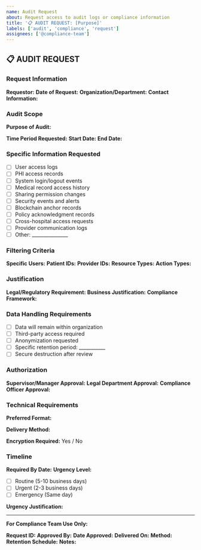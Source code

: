 ```yaml
---
name: Audit Request
about: Request access to audit logs or compliance information
title: '📋 AUDIT REQUEST: [Purpose]'
labels: ['audit', 'compliance', 'request']
assignees: ['@compliance-team']
---
```


## 📋 AUDIT REQUEST

### Request Information

**Requestor:** 
**Date of Request:** 
**Organization/Department:** 
**Contact Information:** 

### Audit Scope

**Purpose of Audit:** 
<!-- e.g., Compliance review, Security assessment, Incident investigation -->

**Time Period Requested:** 
**Start Date:** 
**End Date:** 

### Specific Information Requested
<!-- Check all that apply -->
- [ ] User access logs
- [ ] PHI access records
- [ ] System login/logout events
- [ ] Medical record access history
- [ ] Sharing permission changes
- [ ] Security events and alerts
- [ ] Blockchain anchor records
- [ ] Policy acknowledgment records
- [ ] Cross-hospital access requests
- [ ] Provider communication logs
- [ ] Other: _______________

### Filtering Criteria
**Specific Users:** 
**Patient IDs:** 
**Provider IDs:** 
**Resource Types:** 
**Action Types:** 

### Justification
**Legal/Regulatory Requirement:** 
**Business Justification:** 
**Compliance Framework:** 
<!-- e.g., HIPAA, SOX, Internal Policy -->

### Data Handling Requirements
- [ ] Data will remain within organization
- [ ] Third-party access required
- [ ] Anonymization requested
- [ ] Specific retention period: ___________
- [ ] Secure destruction after review

### Authorization
**Supervisor/Manager Approval:** 
**Legal Department Approval:** 
**Compliance Officer Approval:** 

### Technical Requirements
**Preferred Format:** 
<!-- e.g., CSV, JSON, PDF Report -->
**Delivery Method:** 
<!-- e.g., Secure email, SFTP, Portal download -->
**Encryption Required:** Yes / No

### Timeline
**Required By Date:** 
**Urgency Level:** 
- [ ] Routine (5-10 business days)
- [ ] Urgent (2-3 business days)  
- [ ] Emergency (Same day)

**Urgency Justification:** 

---

**For Compliance Team Use Only:**

**Request ID:** 
**Approved By:** 
**Date Approved:** 
**Delivered On:** 
**Method:** 
**Retention Schedule:** 
**Notes:** 